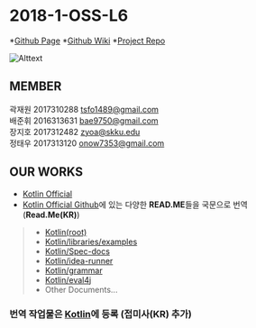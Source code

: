 # 2018-1-OSS-L6

*[Github Page](https://18-1-skku-oss.github.io/2018-1-OSS-L6/)
*[Github Wiki](https://github.com/18-1-SKKU-OSS/2018-1-OSS-L6/wiki)
*[Project Repo](https://github.com/18-1-SKKU-OSS/kotlin)

![Alttext](https://www.redduckpost.com/wp-content/uploads/2016/08/c09-885x664.jpg)

## MEMBER
곽재원 2017310288 tsfo1489@gmail.com  
배준휘 2016313631 bae9750@gmail.com  
장지호 2017312482 zyoa@skku.edu  
정태우 2017313120 onow7353@gmail.com  

## OUR WORKS
* [Kotlin Official](http://kotlinlang.org/)  
* [Kotlin Official Github](https://github.com/JetBrains/kotlin)에 있는 다양한 **READ.ME**들을 국문으로 번역 (**Read.Me(KR)**)
> * [Kotlin(root)](https://github.com/18-1-SKKU-OSS/kotlin)
> * [Kotlin/libraries/examples](https://github.com/18-1-SKKU-OSS/kotlin/tree/master/libraries/examples/)
> * [Kotlin/Spec-docs](https://github.com/18-1-SKKU-OSS/kotlin/tree/master/spec-docs/)
> * [Kotlin/idea-runner](https://github.com/18-1-SKKU-OSS/kotlin/tree/master/idea-runner/)
> * [Kotlin/grammar](https://github.com/18-1-SKKU-OSS/kotlin/tree/master/grammar)
> * [Kotlin/eval4j](https://github.com/18-1-SKKU-OSS/kotlin/tree/master/eval4j)
> * Other Documents...
### 번역 작업물은 [Kotlin](https://github.com/18-1-SKKU-OSS/kotlin)에 등록 (접미사(KR) 추가)
